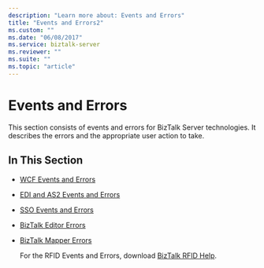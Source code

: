 ```yaml
---
description: "Learn more about: Events and Errors"
title: "Events and Errors2"
ms.custom: ""
ms.date: "06/08/2017"
ms.service: biztalk-server
ms.reviewer: ""
ms.suite: ""
ms.topic: "article"
---
```

# Events and Errors
This section consists of events and errors for BizTalk Server technologies. It describes the errors and the appropriate user action to take.

## In This Section

- [WCF Events and Errors](../core/wcf-events-and-errors.md)

- [EDI and AS2 Events and Errors](../core/edi-and-as2-events-and-errors.md)

- [SSO Events and Errors](../core/sso-events-and-errors.md)

- [BizTalk Editor Errors](../core/biztalk-editor-errors.md)

- [BizTalk Mapper Errors](../core/biztalk-mapper-errors.md)

  For the RFID Events and Errors, download [BizTalk RFID Help](https://www.microsoft.com/download/details.aspx?id=38167).
